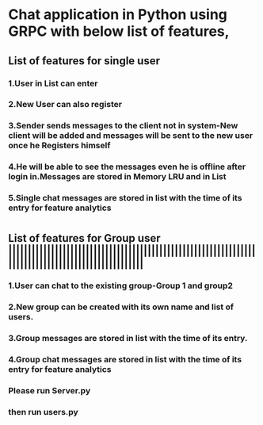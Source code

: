 
# Chat application in Python using GRPC with below list of features,

## List of features for single user 
###     1.User in List can enter
###     2.New User can also register
###     3.Sender sends messages to the client not in system-New client will be added and messages will be sent to the new user once he Registers himself
###     4.He will be able to see the messages even he is offline after login in.Messages are stored in Memory  LRU and in List
###     5.Single chat messages are stored in list with the time of its entry for feature analytics
#
#
## List of features for Group user |||||||||||||||||||||||||||||||||||||||||||||||||||||||||||||||||||||||||||||||||||||||||||||||||||
###     1.User can chat to the existing group-Group 1 and group2
###     2.New group can be created with its own name and list of users.
###     3.Group messages are stored in list with the time of its entry.
###     4.Group chat messages are stored in list with the time of its entry for feature analytics


### Please run Server.py

### then run users.py
